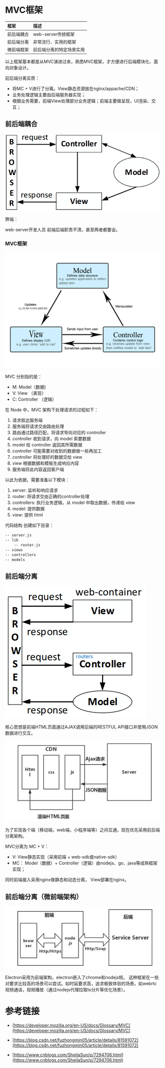 # MVC框架

| 框架                      | 描述                                  |
|:--------------------------|:--------------------------------------|
| 前后端耦合     | web-server传统框架                       |
| 前后端分离     | 非常流行、实用的框架                      |
| 微前端框架     | 前后端分离的特定场景实用                             |

以上框架基本都是从MVC演进过来，熟悉MVC框架，才方便进行后端模块化、面向对象设计。

前后端分离实质：
* 将MC + V进行了分离。View静态资源放在nginx/appache/CDN；
* 业务处理逻辑主要由后端服务器实现；
* 根据业务需要，前端View处理部分业务逻辑；前端主要做呈现，UI渲染、交互；

## 前后端耦合

![前后端耦合](../img/mvc.png)

弊端：

web-server开发人员 前端后端职责不清，甚至两者都要会。


### MVC框架

![MVC框架](../img/model-view-controller.png)

MVC 分别指的是：

* M: Model（数据)
* V: View （表现）
* C: Controller （逻辑）

在 Node 中，MVC 架构下处理请求的过程如下：

1. 请求抵达服务端
1. 服务端将请求交由路由处理
1. 路由通过路径匹配，将请求导向对应的 controller
1. controller 收到请求，向 model 索要数据
1. model 给 controller 返回其所需数据
1. controller 可能需要对收到的数据做一些再加工
1. controller 将处理好的数据交给 view
1. view 根据数据和模板生成响应内容
1. 服务端将此内容返回客户端

以此为依据，需要准备以下模块：

1. server: 监听和响应请求
1. router: 将请求交由正确的controller处理
1. controllers: 执行业务逻辑，从 model 中取出数据，传递给 view
1. model: 提供数据
1. view: 提供 html

代码结构
创建如下目录：
```
-- server.js
-- lib
	-- router.js
-- views
-- controllers
-- models
```


## 前后端分离

![前后端分析](../img/front-backend-separate0.png)

核心思想是前端HTML页面通过AJAX调用后端的RESTFUL API接口并使用JSON数据进行交互。

![前后端分析](../img/front-backend-separate.png)

为了实现各个端（移动端，web端，小程序端等）之间互通，现在优先采用前后端分离架构。

MVC分离为 MC + V：

* V: View静态实现（采用前端 + web-sdk或native-sdk）
* MC： Model（数据）+ Controller（逻辑）由nodejs、go、java等成熟框架实现；

同时前端接入采用nginx做静态和动态分离， View部署在nginx。


## 前后端分离（微前端架构）

![微前端架构](../img/front-backend-separate1.png)

Electron采用为前端架构，electron嵌入了chrome和nodejs核。
这种框架在一些对要求比较高的场景可以尝试。如时延要求高，追求极致体验的场景。如webrtc视频通话，视频播放（通过nodejs代理拉取ts分片等优化场景）。

# 参考链接

- [https://developer.mozilla.org/en-US/docs/Glossary/MVC](https://developer.mozilla.org/en-US/docs/Glossary/MVC)

- [https://blog.csdn.net/fuzhongmin05/article/details/81591072](https://blog.csdn.net/fuzhongmin05/article/details/81591072)

- [https://www.cnblogs.com/SheilaSun/p/7294706.html](https://www.cnblogs.com/SheilaSun/p/7294706.html)
